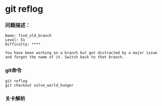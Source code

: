 # git reflog

### 问题描述：

```text
Name: find_old_branch
Level: 51
Difficulty: ****

You have been working on a branch but got distracted by a major issue and forgot the name of it. Switch back to that branch.
```

### git命令

```shell
git reflog
git checkout solve_world_hunger
```

### 关卡解析

> 